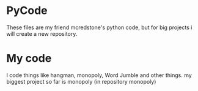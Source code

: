 PyCode
======

These files are my friend mcredstone's python code, but for big projects i will create a new repository.

My code
=======
I code things like hangman, monopoly, Word Jumble and other things.
my biggest project so far is monopoly (in repository monopoly)
